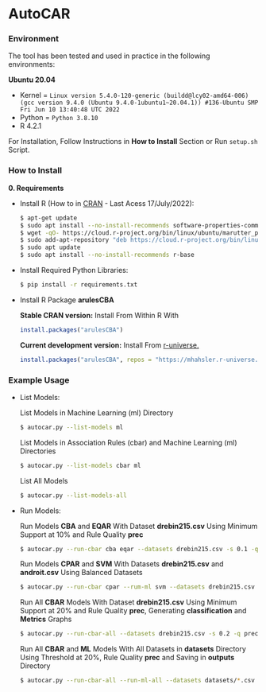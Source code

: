 # AutoCAR

### Environment

The tool has been tested and used in practice in the following environments:

**Ubuntu 20.04**

- Kernel = `Linux version 5.4.0-120-generic (buildd@lcy02-amd64-006) (gcc version 9.4.0 (Ubuntu 9.4.0-1ubuntu1~20.04.1)) #136-Ubuntu SMP Fri Jun 10 13:40:48 UTC 2022`
- Python = `Python 3.8.10`
- R 4.2.1


For Installation, Follow Instructions in **How to Install** Section or Run `setup.sh` Script.

### How to Install

**0. Requirements**

- Install R (How to in [CRAN](https://cran.r-project.org/) - Last Acess 17/July/2022):
    ```sh
    $ apt-get update
    $ sudo apt install --no-install-recommends software-properties-common dirmngr
    $ wget -qO- https://cloud.r-project.org/bin/linux/ubuntu/marutter_pubkey.asc | sudo tee -a /etc/apt/trusted.gpg.d/cran_ubuntu_key.asc
    $ sudo add-apt-repository "deb https://cloud.r-project.org/bin/linux/ubuntu $(lsb_release -cs)-cran40/"
    $ sudo apt update
    $ sudo apt install --no-install-recommends r-base
    ```

- Install Required Python Libraries:
    ```sh
    $ pip install -r requirements.txt
    ```

- Install R Package **arulesCBA**

  **Stable CRAN version:** Install From Within R With

    ``` r
    install.packages("arulesCBA")
    ```

  **Current development version:** Install From
    [r-universe.](https://mhahsler.r-universe.dev/ui#package:arulesCBA)

    ``` r
    install.packages("arulesCBA", repos = "https://mhahsler.r-universe.dev")
    ```

### Example Usage

- List Models:

  List Models in Machine Learning (ml) Directory
    ```sh
    $ autocar.py --list-models ml
    ```

  List Models in Association Rules (cbar) and Machine Learning (ml) Directories
    ```sh
    $ autocar.py --list-models cbar ml
    ```

  List All Models
    ```sh
    $ autocar.py --list-models-all
    ```

- Run Models:

  Run Models **CBA** and **EQAR** With Dataset **drebin215.csv** Using Minimum Support at 10% and Rule Quality **prec**
    ```sh
    $ autocar.py --run-cbar cba eqar --datasets drebin215.csv -s 0.1 -q prec
    ```

  Run Models **CPAR** and **SVM** With Datasets **drebin215.csv** and **androit.csv** Using Balanced Datasets
    ```sh
    $ autocar.py --run-cbar cpar --rum-ml svm --datasets drebin215.csv androit.csv --use-balanced-datasets
    ```

  Run All **CBAR** Models With Dataset **drebin215.csv** Using Minimum Support at 20% and Rule Quality **prec**, Generating **classification** and **Metrics** Graphs
    ```sh
    $ autocar.py --run-cbar-all --datasets drebin215.csv -s 0.2 -q prec --plot_graph class metrics
    ```

  Run All **CBAR** and **ML** Models With All Datasets in **datasets** Directory Using Threshold at 20%, Rule Quality **prec** and Saving in **outputs** Directory
    ```sh
    $ autocar.py --run-cbar-all --run-ml-all --datasets datasets/*.csv -t 0.2 -q prec --output-dir outputs
    ```
